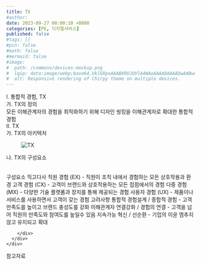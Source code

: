 ```yaml
---
title: TX
#author: 
date: 2023-09-27 00:00:10 +0800
categories: [PE, 디지털서비스]
published: false
#tags: []
#pin: false
#math: false
#mermaid: false
#image:
#  path: /commons/devices-mockup.png
#  lqip: data:image/webp;base64,UklGRpoAAABXRUJQVlA4WAoAAAAQAAAADwAABwAAQUxQSDIAAAARL0AmbZurmr57yyIiqE8oiG0bejIYEQTgqiDA9vqnsUSI6H+oAERp2HZ65qP/VIAWAFZQOCBCAAAA8AEAnQEqEAAIAAVAfCWkAALp8sF8rgRgAP7o9FDvMCkMde9PK7euH5M1m6VWoDXf2FkP3BqV0ZYbO6NA/VFIAAAA
#  alt: Responsive rendering of Chirpy theme on multiple devices.
---
```


<div class="post-wrap">
  <div class="para">
    <div class="para-title">
      I. 통합적 경험, TX
    </div>
    <div class="para-cntnt">
      <div class="para">
        <div class="para-title">
          가. TX의 정의
        </div>
        <div class="para-cntnt">
            모든 이해관계자의 경험을 최적화하기 위해 디자인 씽킹을 이해관계자로 확대한 통합적 경험
        </div>
      </div>
    </div>
  </div>
  
  <div class="para">
    <div class="para-title">
      II. TX
    </div>
    <div class="para-cntnt">
      <div class="para">
        <div class="para-title">
          가. TX의 아키텍처
        </div>
        <div class="para-cntnt">
          <figure class="post-figure">
            <img src="/assets/img/posts/TX.png" alt="TX">
<!--            <figcaption>Source: Unveiling the Metaverse: Exploring Emerging Trends, Multifaceted Perspectives, and Future Challenges</figcaption>-->
          </figure>
        </div>
      </div>
      <div class="para">
        <div class="para-title">
          나. TX의 구성요소
        </div>
        <div class="para-cntnt">
          <table class="post-table">
          </table>
          구성요소 직고다사
  직원 경험 (EX) - 직원이 조직 내에서 경험하는 모든 상호작용과 환경
  고객 경험 (CX) - 고객이 브랜드와 상호작용하는 모든 접점에서의 경험
  다중 경험 (MX) - 다양한 기술 플랫폼과 장치를 통해 제공되는 경험
  사용자 경험 (UX) - 제품이나 서비스를 사용하면서 고객이 갖는 경험
고려사항
  통합적 경험설계 / 종합적 경험 - 고객 만족도를 높이고 브랜드 충성도를 강화
  이해관계자 연결강화 / 경험의 연결 - 고객을 넘어 직원의 만족도와 참여도를 높일수 있음
  지속가능 혁신 / 선순환 - 기업의 이윤 멈추지 않고 유지되고 확대

        </div>
      </div>
    </div>
  </div>

  <div class="refr-wrap">
    <div class="refr-title">
        참고자료
    </div>
    <ol class="refr-list">
    <!--    <li>(나현식, 최대선) <a target="_blank" href="https://scienceon.kisti.re.kr/commons/util/originalView.do?cn=JAKO202225948430499&oCn=JAKO202225948430499&dbt=JAKO&journal=NJOU00291864">메타버스 보안 위협 요소 및 대응 방안 검토</a></li>-->
    <!--    <li>(M. Uddin, S. Manickam, H. Ullah, M. Obaidat and A. Dandoush) <a target="_blank" href="https://ieeexplore.ieee.org/abstract/document/10138386">Unveiling the Metaverse: Exploring Emerging Trends, Multifaceted Perspectives, and Future Challenges</a></li>-->
    </ol>
  </div>
</div>

